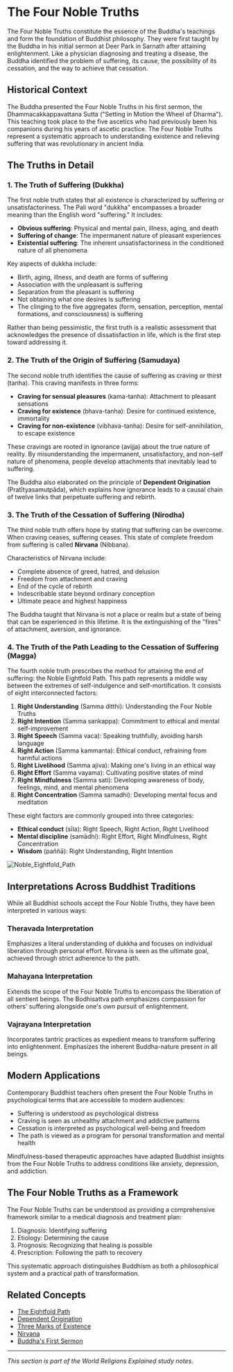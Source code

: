 # The Four Noble Truths

The Four Noble Truths constitute the essence of the Buddha's teachings and form the foundation of Buddhist philosophy. They were first taught by the Buddha in his initial sermon at Deer Park in Sarnath after attaining enlightenment. Like a physician diagnosing and treating a disease, the Buddha identified the problem of suffering, its cause, the possibility of its cessation, and the way to achieve that cessation.

## Historical Context

The Buddha presented the Four Noble Truths in his first sermon, the Dhammacakkappavattana Sutta ("Setting in Motion the Wheel of Dharma"). This teaching took place to the five ascetics who had previously been his companions during his years of ascetic practice. The Four Noble Truths represent a systematic approach to understanding existence and relieving suffering that was revolutionary in ancient India.

## The Truths in Detail

### 1. The Truth of Suffering (Dukkha)

The first noble truth states that all existence is characterized by suffering or unsatisfactoriness. The Pali word "dukkha" encompasses a broader meaning than the English word "suffering." It includes:

- **Obvious suffering**: Physical and mental pain, illness, aging, and death
- **Suffering of change**: The impermanent nature of pleasant experiences
- **Existential suffering**: The inherent unsatisfactoriness in the conditioned nature of all phenomena

Key aspects of dukkha include:
- Birth, aging, illness, and death are forms of suffering
- Association with the unpleasant is suffering
- Separation from the pleasant is suffering
- Not obtaining what one desires is suffering
- The clinging to the five aggregates (form, sensation, perception, mental formations, and consciousness) is suffering

Rather than being pessimistic, the first truth is a realistic assessment that acknowledges the presence of dissatisfaction in life, which is the first step toward addressing it.

### 2. The Truth of the Origin of Suffering (Samudaya)

The second noble truth identifies the cause of suffering as craving or thirst (tanha). This craving manifests in three forms:

- **Craving for sensual pleasures** (kama-tanha): Attachment to pleasant sensations
- **Craving for existence** (bhava-tanha): Desire for continued existence, immortality
- **Craving for non-existence** (vibhava-tanha): Desire for self-annihilation, to escape existence

These cravings are rooted in ignorance (avijja) about the true nature of reality. By misunderstanding the impermanent, unsatisfactory, and non-self nature of phenomena, people develop attachments that inevitably lead to suffering.

The Buddha also elaborated on the principle of **Dependent Origination** (Pratītyasamutpāda), which explains how ignorance leads to a causal chain of twelve links that perpetuate suffering and rebirth.

### 3. The Truth of the Cessation of Suffering (Nirodha)

The third noble truth offers hope by stating that suffering can be overcome. When craving ceases, suffering ceases. This state of complete freedom from suffering is called **Nirvana** (Nibbana).

Characteristics of Nirvana include:
- Complete absence of greed, hatred, and delusion
- Freedom from attachment and craving
- End of the cycle of rebirth
- Indescribable state beyond ordinary conception
- Ultimate peace and highest happiness

The Buddha taught that Nirvana is not a place or realm but a state of being that can be experienced in this lifetime. It is the extinguishing of the "fires" of attachment, aversion, and ignorance.

### 4. The Truth of the Path Leading to the Cessation of Suffering (Magga)

The fourth noble truth prescribes the method for attaining the end of suffering: the Noble Eightfold Path. This path represents a middle way between the extremes of self-indulgence and self-mortification. It consists of eight interconnected factors:

1. **Right Understanding** (Samma ditthi): Understanding the Four Noble Truths
2. **Right Intention** (Samma sankappa): Commitment to ethical and mental self-improvement
3. **Right Speech** (Samma vaca): Speaking truthfully, avoiding harsh language
4. **Right Action** (Samma kammanta): Ethical conduct, refraining from harmful actions
5. **Right Livelihood** (Samma ajiva): Making one's living in an ethical way
6. **Right Effort** (Samma vayama): Cultivating positive states of mind
7. **Right Mindfulness** (Samma sati): Developing awareness of body, feelings, mind, and mental phenomena
8. **Right Concentration** (Samma samadhi): Developing mental focus and meditation

These eight factors are commonly grouped into three categories:
- **Ethical conduct** (sīla): Right Speech, Right Action, Right Livelihood
- **Mental discipline** (samādhi): Right Effort, Right Mindfulness, Right Concentration
- **Wisdom** (paññā): Right Understanding, Right Intention

![Noble_Eightfold_Path](./images/noble_eightfold_path_diagram.jpg)

## Interpretations Across Buddhist Traditions

While all Buddhist schools accept the Four Noble Truths, they have been interpreted in various ways:

### Theravada Interpretation
Emphasizes a literal understanding of dukkha and focuses on individual liberation through personal effort. Nirvana is seen as the ultimate goal, achieved through strict adherence to the path.

### Mahayana Interpretation
Extends the scope of the Four Noble Truths to encompass the liberation of all sentient beings. The Bodhisattva path emphasizes compassion for others' suffering alongside one's own pursuit of enlightenment.

### Vajrayana Interpretation
Incorporates tantric practices as expedient means to transform suffering into enlightenment. Emphasizes the inherent Buddha-nature present in all beings.

## Modern Applications

Contemporary Buddhist teachers often present the Four Noble Truths in psychological terms that are accessible to modern audiences:

- Suffering is understood as psychological distress
- Craving is seen as unhealthy attachment and addictive patterns
- Cessation is interpreted as psychological well-being and freedom
- The path is viewed as a program for personal transformation and mental health

Mindfulness-based therapeutic approaches have adapted Buddhist insights from the Four Noble Truths to address conditions like anxiety, depression, and addiction.

## The Four Noble Truths as a Framework

The Four Noble Truths can be understood as providing a comprehensive framework similar to a medical diagnosis and treatment plan:

1. Diagnosis: Identifying suffering
2. Etiology: Determining the cause
3. Prognosis: Recognizing that healing is possible
4. Prescription: Following the path to recovery

This systematic approach distinguishes Buddhism as both a philosophical system and a practical path of transformation.

## Related Concepts

- [The Eightfold Path](./eightfold_path.md)
- [Dependent Origination](./dependent_origination.md)
- [Three Marks of Existence](./three_marks_of_existence.md)
- [Nirvana](./nirvana.md)
- [Buddha's First Sermon](../texts/first_sermon.md)

---

*This section is part of the World Religions Explained study notes.* 